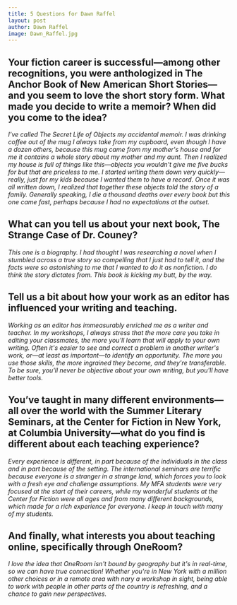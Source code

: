 ```yaml
---
title: 5 Questions for Dawn Raffel
layout: post
author: Dawn Raffel
image: Dawn_Raffel.jpg
---
```


## Your fiction career is successful—among other recognitions, you were anthologized in The Anchor Book of New American Short Stories—and you seem to love the short story form. What made you decide to write a memoir? When did you come to the idea?

*I've called The Secret Life of Objects my accidental memoir. I was drinking coffee out of the mug I always take from my cupboard, even though I have a dozen others, because this mug came from my mother's house and for me it contains a whole story about my mother and my aunt. Then I realized my house is full of things like this—objects you wouldn't give me five bucks for but that are priceless to me. I started writing them down very quickly—really, just for my kids because I wanted them to have a record. Once it was all written down, I realized that together these objects told the story of a family. Generally speaking, I die a thousand deaths over every book but this one came fast, perhaps because I had no expectations at the outset.*
 
## What can you tell us about your next book, The Strange Case of Dr. Couney?

*This one is a biography. I had thought I was researching a novel when I stumbled across a true story so compelling that I just had to tell it, and the facts were so astonishing to me that I wanted to do it as nonfiction. I do think the story dictates from. This book is kicking my butt, by the way.*
 
## Tell us a bit about how your work as an editor has influenced your writing and teaching.

*Working as an editor has immeasurably enriched me as a writer and teacher. In my workshops, I always stress that the more care you take in editing your classmates, the more you'll learn that will apply to your own writing. Often it's easier to see and correct a problem in another writer's work, or—at least as important—to identify an opportunity. The more you use those skills, the more ingrained they become, and they're transferable. To be sure, you'll never be objective about your own writing, but you'll have better tools.*
 
## You’ve taught in many different environments—all over the world with the Summer Literary Seminars, at the Center for Fiction in New York, at Columbia University—what do you find is different about each teaching experience?

*Every experience is different, in part because of the individuals in the class and in part because of the setting. The international seminars are terrific because everyone is a stranger in a strange land, which forces you to look with a fresh eye and challenge assumptions. My MFA students were very focused at the start of their careers, while my wonderful students at the Center for Fiction were all ages and from many different backgrounds, which made for a rich experience for everyone. I keep in touch with many of my students.*
 
## And finally, what interests you about teaching online, specifically through OneRoom? 

*I love the idea that OneRoom isn't bound by geography but it's in real-time, so we can have true connection! Whether you're in New York with a million other choices or in a remote area with nary a workshop in sight, being able to work with people in other parts of the country is refreshing, and a chance to gain new perspectives.*
